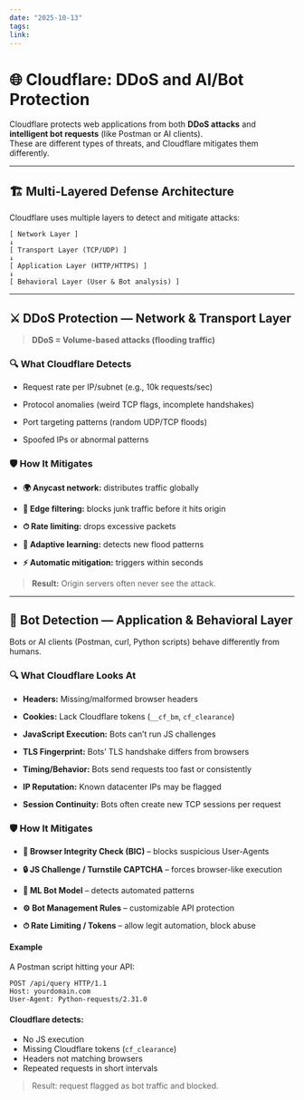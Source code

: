 ```yaml
---
date: "2025-10-13"
tags: 
link:
---
```

# 🌐 Cloudflare: DDoS and AI/Bot Protection

Cloudflare protects web applications from both **DDoS attacks** and **intelligent bot requests** (like Postman or AI clients).  
These are different types of threats, and Cloudflare mitigates them differently.

---

## 🏗️ Multi-Layered Defense Architecture

Cloudflare uses multiple layers to detect and mitigate attacks:

```text
[ Network Layer ]
↓
[ Transport Layer (TCP/UDP) ]
↓
[ Application Layer (HTTP/HTTPS) ]
↓
[ Behavioral Layer (User & Bot analysis) ]
```

---

## ⚔️ DDoS Protection — Network & Transport Layer

> **DDoS = Volume-based attacks (flooding traffic)**

### 🔍 What Cloudflare Detects

- Request rate per IP/subnet (e.g., 10k requests/sec)
    
- Protocol anomalies (weird TCP flags, incomplete handshakes)
    
- Port targeting patterns (random UDP/TCP floods)
    
- Spoofed IPs or abnormal patterns
    

### 🛡 How It Mitigates

- **🌍 Anycast network:** distributes traffic globally
    
- **🚧 Edge filtering:** blocks junk traffic before it hits origin
    
- **⏱ Rate limiting:** drops excessive packets
    
- **🧠 Adaptive learning:** detects new flood patterns
    
- **⚡ Automatic mitigation:** triggers within seconds
    

> **Result:** Origin servers often never see the attack.

---

## 🤖 Bot Detection — Application & Behavioral Layer

Bots or AI clients (Postman, curl, Python scripts) behave differently from humans.

### 🔍 What Cloudflare Looks At

- **Headers:** Missing/malformed browser headers
    
- **Cookies:** Lack Cloudflare tokens (`__cf_bm`, `cf_clearance`)
    
- **JavaScript Execution:** Bots can’t run JS challenges
    
- **TLS Fingerprint:** Bots’ TLS handshake differs from browsers
    
- **Timing/Behavior:** Bots send requests too fast or consistently
    
- **IP Reputation:** Known datacenter IPs may be flagged
    
- **Session Continuity:** Bots often create new TCP sessions per request
    

### 🛡 How It Mitigates

- **🧩 Browser Integrity Check (BIC)** – blocks suspicious User-Agents
    
- **🔒 JS Challenge / Turnstile CAPTCHA** – forces browser-like execution
    
- **🧠 ML Bot Model** – detects automated patterns
    
- **⚙️ Bot Management Rules** – customizable API protection
    
- **⏱ Rate Limiting / Tokens** – allow legit automation, block abuse

#### Example
A Postman script hitting your API:

```http
POST /api/query HTTP/1.1
Host: yourdomain.com
User-Agent: Python-requests/2.31.0
```

#### Cloudflare detects:

- No JS execution
- Missing Cloudflare tokens (`cf_clearance`)
- Headers not matching browsers
- Repeated requests in short intervals

> Result: request flagged as bot traffic and blocked.
